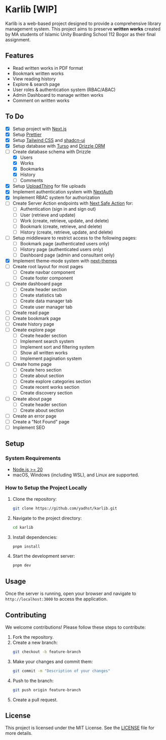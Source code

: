 # Karlib [WIP]

Karlib is a web-based project designed to provide a comprehensive library management system. This project aims to preserve **written works** created by MA students of Islamic Unity Boarding School 112 Bogor as their final assignment.

## Features

- Read written works in PDF format
- Bookmark written works
- View reading history
- Explore & search page
- User roles & authentication system (RBAC/ABAC)
- Admin Dashboard to manage written works
- Comment on written works

## To Do

- [x] Setup project with [Next.js](https://nextjs.org/)
- [x] Setup [Prettier](https://prettier.io/)
- [x] Setup [Tailwind CSS](https://tailwindcss.com/) and [shadcn-ui](https://ui.shadcn.com/)
- [x] Setup database with [Turso](https://turso.tech/) and [Drizzle ORM](https://orm.drizzle.team/)
- [ ] Create database schema with Drizzle
  - [x] Users
  - [x] Works
  - [x] Bookmarks
  - [x] History
  - [ ] Comments
- [x] Setup [UploadThing](https://uploadthing.com/) for file uploads
- [x] Implement authentication system with [NextAuth](https://authjs.dev/)
- [x] Implement RBAC system for authorization
- [ ] Create Server Action endpoints with [Next Safe Action](https://next-safe-action.dev/) for:
  - [ ] Authentication (sign in and sign out)
  - [ ] User (retrieve and update)
  - [ ] Work (create, retrieve, update, and delete)
  - [ ] Bookmark (create, retrieve, and delete)
  - [ ] History (create, retrieve, update, and delete)
- [ ] Setup middleware to restrict access to the following pages:
  - [ ] Bookmark page (authenticated users only)
  - [ ] History page (authenticated users only)
  - [ ] Dashboard page (admin and consultant only)
- [x] Implement theme-mode system with [next-themes](https://www.npmjs.com/package/next-themes)
- [ ] Create root layout for most pages
  - [ ] Create navbar component
  - [ ] Create footer component
- [ ] Create dashboard page
  - [ ] Create header section
  - [ ] Create statistics tab
  - [ ] Create data manager tab
  - [ ] Create user manager tab
- [ ] Create read page
- [ ] Create bookmark page
- [ ] Create history page
- [ ] Create explore page
  - [ ] Create header section
  - [ ] Implement search system
  - [ ] Implement sort and filtering system
  - [ ] Show all written works
  - [ ] Implement pagination system
- [ ] Create home page
  - [ ] Create hero section
  - [ ] Create about section
  - [ ] Create explore categories section
  - [ ] Create recent works section
  - [ ] Create discovery section
- [ ] Create about page
  - [ ] Create header section
  - [ ] Create about section
- [ ] Create an error page
- [ ] Create a "Not Found" page
- [ ] Implement SEO

## Setup

### System Requirements

- [Node.js >= 20](https://nodejs.org/)
- macOS, Windows (including WSL), and Linux are supported.

### How to Setup the Project Locally

1. Clone the repository:
   ```bash
   git clone https://github.com/yadhst/karlib.git
   ```
2. Navigate to the project directory:
   ```bash
   cd karlib
   ```
3. Install dependencies:
   ```bash
   pnpm install
   ```
4. Start the development server:
   ```bash
   pnpm dev
   ```

## Usage

Once the server is running, open your browser and navigate to `http://localhost:3000` to access the application.

## Contributing

We welcome contributions! Please follow these steps to contribute:

1. Fork the repository.
2. Create a new branch:
   ```bash
   git checkout -b feature-branch
   ```
3. Make your changes and commit them:
   ```bash
   git commit -m "Description of your changes"
   ```
4. Push to the branch:
   ```bash
   git push origin feature-branch
   ```
5. Create a pull request.

## License

This project is licensed under the MIT License. See the [LICENSE](LICENSE) file for more details.
